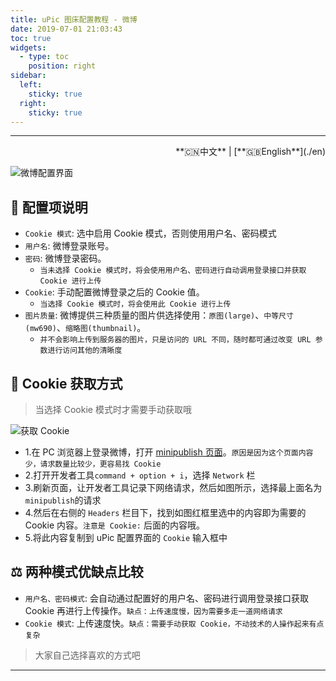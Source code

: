 ```yaml
---
title: uPic 图床配置教程 - 微博
date: 2019-07-01 21:03:43
toc: true
widgets:
  - type: toc
    position: right
sidebar:
  left:
    sticky: true
  right:
    sticky: true
---
```

<hr><!-- i18n --><div align="right">**🇨🇳中文** | [**🇬🇧English**](./en)</div><!-- i18n -->

![微博配置界面](https://gitee.com/gee1k/oss/raw/master/tutorials/weibo-host.png)

## 📝 配置项说明

- `Cookie 模式`: 选中启用 Cookie 模式，否则使用用户名、密码模式
- `用户名`: 微博登录账号。
- `密码`: 微博登录密码。
  - `当未选择 Cookie 模式时，将会使用用户名、密码进行自动调用登录接口并获取 Cookie 进行上传`
- `Cookie`: 手动配置微博登录之后的 Cookie 值。
  - `当选择 Cookie 模式时，将会使用此 Cookie 进行上传`
- `图片质量`: 微博提供三种质量的图片供选择使用：`原图(large)`、`中等尺寸(mw690)`、`缩略图(thumbnail)`。
  - `并不会影响上传到服务器的图片，只是访问的 URL 不同，随时都可通过改变 URL 参数进行访问其他的清晰度`

## 🔑 Cookie 获取方式

> 当选择 Cookie 模式时才需要手动获取哦

![获取 Cookie](https://gitee.com/gee1k/oss/raw/master/tutorials/weibo-get-cookie.png)

- 1.在 PC 浏览器上登录微博，打开 <a href="https://weibo.com/minipublish" target="_blank">minipublish 页面</a>。`原因是因为这个页面内容少，请求数量比较少，更容易找 Cookie`
- 2.打开开发者工具`command + option + i`，选择 `Network` 栏
- 3.刷新页面，让开发者工具记录下网络请求，然后如图所示，选择最上面名为`minipublish`的请求
- 4.然后在右侧的 `Headers` 栏目下，找到如图红框里选中的内容即为需要的 Cookie 内容。`注意是 Cookie:` 后面的内容哦。
- 5.将此内容复制到 uPic 配置界面的 `Cookie` 输入框中

## ⚖️ 两种模式优缺点比较

- `用户名、密码模式`: 会自动通过配置好的用户名、密码进行调用登录接口获取 Cookie 再进行上传操作。`缺点：上传速度慢，因为需要多走一道网络请求`
- `Cookie 模式`: 上传速度快。`缺点：需要手动获取 Cookie，不动技术的人操作起来有点复杂`

> 大家自己选择喜欢的方式吧

<hr>
